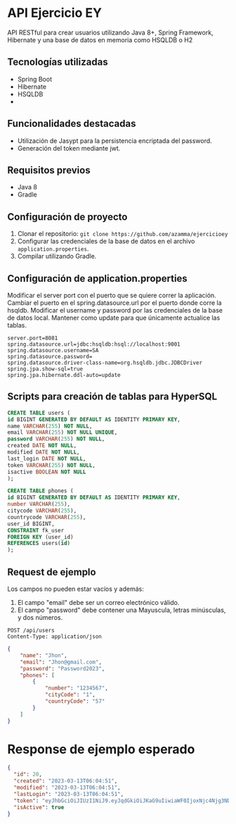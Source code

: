 # API Ejercicio EY

API RESTful para crear usuarios utilizando Java 8+, Spring Framework, Hibernate y una base de datos en memoria como HSQLDB o H2

## Tecnologías utilizadas

- Spring Boot
- Hibernate
- HSQLDB
- 
## Funcionalidades destacadas

- Utilización de Jasypt para la persistencia encriptada del password.
- Generación del token mediante jwt.

## Requisitos previos

- Java 8
- Gradle

## Configuración de proyecto

1. Clonar el repositorio: `git clone https://github.com/azamma/ejercicioey`
2. Configurar las credenciales de la base de datos en el archivo `application.properties`.
3. Compilar utilizando Gradle.

## Configuración de application.properties

Modificar el server port con el puerto que se quiere correr la aplicación.
Cambiar el puerto en el spring.datasource.url por el puerto donde corre la hsqldb.
Modificar el username y password por las credenciales de la base de datos local.
Mantener como update para que únicamente actualice las tablas.
```properties
server.port=8081
spring.datasource.url=jdbc:hsqldb:hsql://localhost:9001
spring.datasource.username=SA
spring.datasource.password=
spring.datasource.driver-class-name=org.hsqldb.jdbc.JDBCDriver
spring.jpa.show-sql=true
spring.jpa.hibernate.ddl-auto=update
```

## Scripts para creación de tablas para HyperSQL

```sql
CREATE TABLE users (
id BIGINT GENERATED BY DEFAULT AS IDENTITY PRIMARY KEY,
name VARCHAR(255) NOT NULL,
email VARCHAR(255) NOT NULL UNIQUE,
password VARCHAR(255) NOT NULL,
created DATE NOT NULL,
modified DATE NOT NULL,
last_login DATE NOT NULL,
token VARCHAR(255) NOT NULL,
isactive BOOLEAN NOT NULL
);

CREATE TABLE phones (
id BIGINT GENERATED BY DEFAULT AS IDENTITY PRIMARY KEY,
number VARCHAR(255),
citycode VARCHAR(255),
countrycode VARCHAR(255),
user_id BIGINT,
CONSTRAINT fk_user
FOREIGN KEY (user_id)
REFERENCES users(id)
);
```
## Request de ejemplo

Los campos no pueden estar vacíos y además:

1. El campo "email" debe ser un correo electrónico válido.
2. El campo "password" debe contener una Mayuscula, letras minúsculas, y dos números.

```
POST /api/users
Content-Type: application/json
```

```json
{
    "name": "Jhon",
    "email": "Jhon@gmail.com",
    "password": "Password2023",
    "phones": [
        {
            "number": "1234567",
            "cityCode": "1",
            "countryCode": "57"
        }
    ]
}


```

# Response de ejemplo esperado 

```json
{
  "id": 20,
  "created": "2023-03-13T06:04:51",
  "modified": "2023-03-13T06:04:51",
  "lastLogin": "2023-03-13T06:04:51",
  "token": "eyJhbGciOiJIUzI1NiJ9.eyJqdGkiOiJKaG9uIiwiaWF0IjoxNjc4Njg3NDkxLCJzdWIiOiJKaG9uQGdtYWlsLmNvbSIsImlzcyI6IlphbW1hIiwiZXhwIjoxNjc4NjkzNDkxfQ.NyZ6J1OaOKqaaQQZJRBMYaZ0qGWpU9Qp6TD8LUkR_bU",
  "isActive": true
}

```